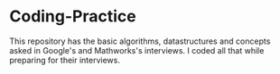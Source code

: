 # Coding-Practice

This repository has the basic algorithms, datastructures and concepts asked in Google's and Mathworks's interviews.
I coded all that while preparing for their interviews.
